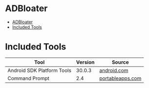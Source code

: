 # ADBloater

- [ADBloater](#adbloater)
- [Included Tools](#included-tools)

# Included Tools
| Tool                       | Version | Source                                                                              |
| -------------------------- | ------- | ----------------------------------------------------------------------------------- |
| Android SDK Platform Tools | 30.0.3  | [android.com](https://developer.android.com/studio/releases/platform-tools)         |
| Command Prompt             | 2.4     | [portableapps.com](https://portableapps.com/apps/utilities/command_prompt_portable) |
